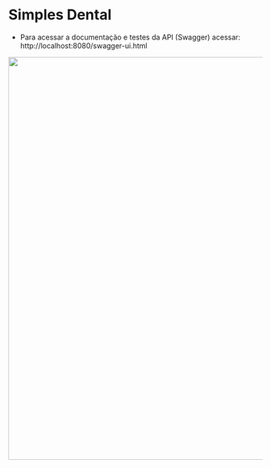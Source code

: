 # Simples Dental

- Para acessar a documentação e testes da API (Swagger) acessar: http://localhost:8080/swagger-ui.html

<img src="https://github.com/fpreviatti/jobs-backend/blob/desafio-fabio/desafio/swagger.png" width="800px" height="auto">
